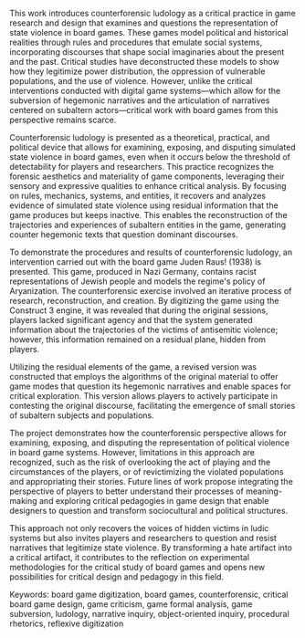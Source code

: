 This work introduces counterforensic ludology as a critical practice in game research and design that examines and questions the representation of state violence in board games. These games model political and historical realities through rules and procedures that emulate social systems, incorporating discourses that shape social imaginaries about the present and the past. Critical studies have deconstructed these models to show how they legitimize power distribution, the oppression of vulnerable populations, and the use of violence. However, unlike the critical interventions conducted with digital game systems—which allow for the subversion of hegemonic narratives and the articulation of narratives centered on subaltern actors—critical work with board games from this perspective remains scarce.

Counterforensic ludology is presented as a theoretical, practical, and political device that allows for examining, exposing, and disputing simulated state violence in board games, even when it occurs below the threshold of detectability for players and researchers. This practice recognizes the forensic aesthetics and materiality of game components, leveraging their sensory and expressive qualities to enhance critical analysis. By focusing on rules, mechanics, systems, and entities, it recovers and analyzes evidence of simulated state violence using residual information that the game produces but keeps inactive. This enables the reconstruction of the trajectories and experiences of subaltern entities in the game, generating counter hegemonic texts that question dominant discourses.

To demonstrate the procedures and results of counterforensic ludology, an intervention carried out with the board game Juden Raus! (1938) is presented. This game, produced in Nazi Germany, contains racist representations of Jewish people and models the regime's policy of Aryanization. The counterforensic exercise involved an iterative process of research, reconstruction, and creation. By digitizing the game using the Construct 3 engine, it was revealed that during the original sessions, players lacked significant agency and that the system generated information about the trajectories of the victims of antisemitic violence; however, this information remained on a residual plane, hidden from players.

Utilizing the residual elements of the game, a revised version was constructed that employs the algorithms of the original material to offer game modes that question its hegemonic narratives and enable spaces for critical exploration. This version allows players to actively participate in contesting the original discourse, facilitating the emergence of small stories of subaltern subjects and populations.

The project demonstrates how the counterforensic perspective allows for examining, exposing, and disputing the representation of political violence in board game systems. However, limitations in this approach are recognized, such as the risk of overlooking the act of playing and the circumstances of the players, or of revictimizing the violated populations and appropriating their stories. Future lines of work propose integrating the perspective of players to better understand their processes of meaning-making and exploring critical pedagogies in game design that enable designers to question and transform sociocultural and political structures.

This approach not only recovers the voices of hidden victims in ludic systems but also invites players and researchers to question and resist narratives that legitimize state violence. By transforming a hate artifact into a critical artifact, it contributes to the reflection on experimental methodologies for the critical study of board games and opens new possibilities for critical design and pedagogy in this field.

Keywords: board game digitization, board games, counterforensic, critical board game design, game criticism, game formal analysis, game subversion, ludology, narrative inquiry, object-oriented inquiry, procedural rhetorics, reflexive digitization